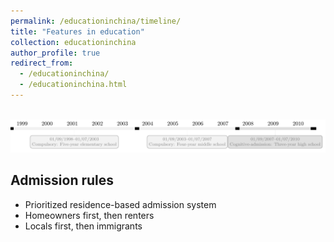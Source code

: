 ```yaml
---
permalink: /educationinchina/timeline/
title: "Features in education"
collection: educationinchina
author_profile: true
redirect_from: 
  - /educationinchina/
  - /educationinchina.html
---
```


 <br/><img src='/images/education_timeline.png'>

## Admission rules
* Prioritized residence-based admission system
* Homeowners first, then renters
* Locals first, then immigrants

